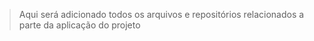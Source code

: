> Aqui será adicionado todos os arquivos e repositórios relacionados a parte da aplicação do projeto
